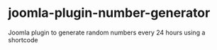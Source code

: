 # joomla-plugin-number-generator
Joomla plugin to generate random numbers every 24 hours using a shortcode
